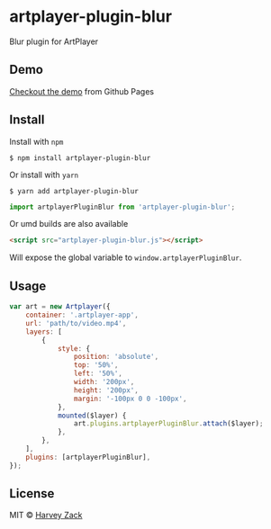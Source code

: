 # artplayer-plugin-blur

Blur plugin for ArtPlayer

## Demo

[Checkout the demo](https://artplayer.org/?libs=.%2Funcompiled%2Fartplayer-plugin-blur.js&example=blur) from Github Pages

## Install

Install with `npm`

```
$ npm install artplayer-plugin-blur
```

Or install with `yarn`

```
$ yarn add artplayer-plugin-blur
```

```js
import artplayerPluginBlur from 'artplayer-plugin-blur';
```

Or umd builds are also available

```html
<script src="artplayer-plugin-blur.js"></script>
```

Will expose the global variable to `window.artplayerPluginBlur`.

## Usage

```js
var art = new Artplayer({
    container: '.artplayer-app',
    url: 'path/to/video.mp4',
    layers: [
        {
            style: {
                position: 'absolute',
                top: '50%',
                left: '50%',
                width: '200px',
                height: '200px',
                margin: '-100px 0 0 -100px',
            },
            mounted($layer) {
                art.plugins.artplayerPluginBlur.attach($layer);
            },
        },
    ],
    plugins: [artplayerPluginBlur],
});
```

## License

MIT © [Harvey Zack](https://sleepy.im/)
